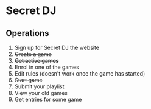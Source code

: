 # Secret DJ

## Operations

1. Sign up for Secret DJ the website
2. ~~Create a game~~
3. ~~Get active games~~
4. Enrol in one of the games
5. Edit rules (doesn't work once the game has started)
6. ~~Start game~~
7. Submit your playlist
8. View your old games
9. Get entries for some game
